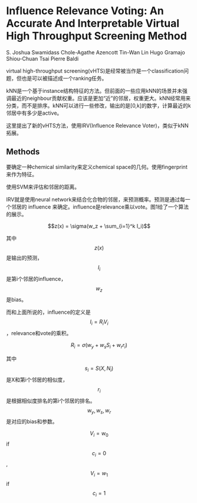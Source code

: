 # Influence Relevance Voting: An Accurate And Interpretable Virtual High Throughput Screening Method

S. Joshua Swamidass
Chole-Agathe Azencott
Tin-Wan Lin
Hugo Gramajo
Shiou-Chuan Tsai
Pierre Baldi

virtual high-throughput screening(vHTS)是经常被当作是一个classification问题，但也是可以被描述成一个ranking任务。

kNN是一个基于instance结构特征的方法。但前面的一些应用kNN的场景并未强调最近的neighbour贡献权重。应该是更加“近”的邻居，权重更大。kNN经常用来分类，而不是排序。kNN可以进行一些修改，输出的是[0,k]的数字，计算最近的k邻居中有多少是active。

这里提出了新的vHTS方法，使用IRV(Influence Relevance Voter)，类似于kNN拓展。

## Methods

要确定一种chemical similarity来定义chemical space的几何。使用fingerprint来作为特征。

使用SVM来评估和邻居的距离。

IRV就是使用neural network来结合化合物的邻居，来预测概率。预测是通过每一个邻居的 influence 来确定。influence是relevance乘以vote。图1给了一个算法的展示。

$$z(x) = \sigma(w_z + \sum_{i=1}^k I_i)$$

其中$$z(x)$$是输出的预测，$$I_i$$是第i个邻居的influence，$$w_z$$是bias。

而和上面所说的，influence的定义是$$I_i = R_i V_i$$，relevance和vote的乘积。

$$ R_i = \sigma ( w_y + w_s S_i + w_r r_i ) $$

其中$$s_i = S(X, N_i)$$是X和第i个邻居的相似度，$$r_i$$是根据相似度排名的第i个邻居的排名。$$w_y, w_s, w_r$$是对应的bias和参数。

$$ V_i = w_0 $$ if $$ c_i = 0 $$, $$ V_i = w_1 $$ if $$ c_i = 1 $$